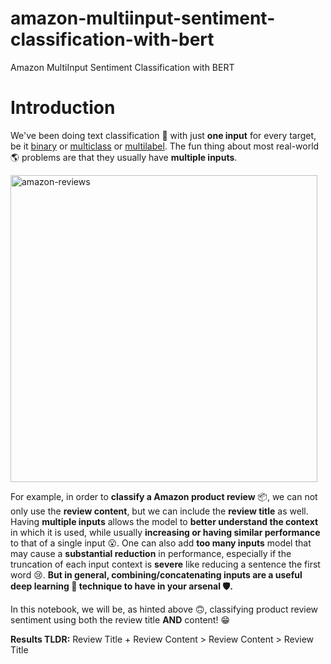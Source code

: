# amazon-multiinput-sentiment-classification-with-bert
Amazon MultiInput Sentiment Classification with BERT

# Introduction

We've been doing text classification 📖 with just **one input** for every target, be it [binary](https://www.kaggle.com/code/wesleyacheng/movie-review-sentiment-classifier-with-bert) or [multiclass](https://www.kaggle.com/code/wesleyacheng/news-topic-classification-with-bert) or [multilabel](https://www.kaggle.com/code/wesleyacheng/hate-speech-multilabel-classification-with-bert). The fun thing about most real-world 🌎 problems are that they usually have **multiple inputs**. 

<img width="491" alt="amazon-reviews" src="https://github.com/wesleyacheng/amazon-multiinput-sentiment-classification-with-bert/assets/15952538/cb4727c4-a39e-4213-8e78-a30b485d460c">

For example, in order to **classify a Amazon product review** 📦, we can not only use the **review content**, but we can include the **review title** as well. Having **multiple inputs** allows the model to **better understand the context** in which it is used, while usually **increasing or having similar performance** to that of a single input 😮. One can also add **too many inputs** model that may cause a **substantial reduction** in performance, especially if the truncation of each input context is **severe** like reducing a sentence the first word 😢. **But in general, combining/concatenating inputs are a useful deep learning 🤖  technique to have in your arsenal 🛡.**

In this notebook, we will be, as hinted above 🙃, classifying product review sentiment using both the review title **AND** content! 😁

**Results TLDR:** Review Title + Review Content > Review Content > Review Title
